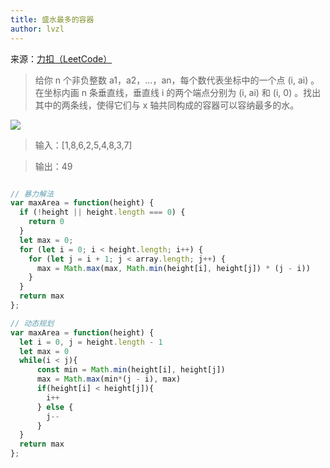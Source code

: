 ```yaml
---
title: 盛水最多的容器
author: lvzl
---
```


来源：[力扣（LeetCode）](https://leetcode-cn.com/problems/container-with-most-water/)

> 给你 n 个非负整数 a1，a2，...，an，每个数代表坐标中的一个点 (i, ai) 。在坐标内画 n 条垂直线，垂直线 i 的两个端点分别为 (i, ai) 和 (i, 0) 。找出其中的两条线，使得它们与 x 轴共同构成的容器可以容纳最多的水。

<img src="https://aliyun-lc-upload.oss-cn-hangzhou.aliyuncs.com/aliyun-lc-upload/uploads/2018/07/25/question_11.jpg"/>

> 输入：[1,8,6,2,5,4,8,3,7]

> 输出：49 

```js

// 暴力解法
var maxArea = function(height) {
  if (!height || height.length === 0) {
    return 0
  }
  let max = 0;
  for (let i = 0; i < height.length; i++) {
    for (let j = i + 1; j < array.length; j++) {
      max = Math.max(max, Math.min(height[i], height[j]) * (j - i))
    }
  }
  return max
};

// 动态规划
var maxArea = function(height) {
  let i = 0, j = height.length - 1
  let max = 0
  while(i < j){
      const min = Math.min(height[i], height[j])
      max = Math.max(min*(j - i), max)
      if(height[i] < height[j]){
        i++
      } else {
        j--
      }
  }
  return max
};

```



